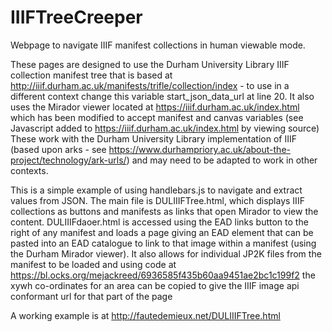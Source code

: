 # IIIFTreeCreeper
Webpage to navigate IIIF manifest collections in human viewable mode. 

These pages are designed to use the Durham University Library IIIF collection manifest tree that is based at http://iiif.durham.ac.uk/manifests/trifle/collection/index - to use in a different context change this variable start_json_data_url at line 20. It also uses the Mirador viewer located at https://iiif.durham.ac.uk/index.html which has been modified to accept manifest and canvas variables (see Javascript added to https://iiif.durham.ac.uk/index.html by viewing source) These work with the Durham University Library implementation of IIIF (based upon arks - see https://www.durhampriory.ac.uk/about-the-project/technology/ark-urls/) and may need to be adapted to work in other contexts.

This is a simple example of using handlebars.js to navigate and extract values from JSON. The main file is DULIIIFTree.html, which displays IIIF collections as buttons and manifests as links that open Mirador to view the content. DULIIIFdaoer.html is accessed using the EAD links button to the right of any manifest and loads a page giving an EAD <dao> element that can be pasted into an EAD catalogue to link to that image within a manifest (using the Durham Mirador viewer). It also allows for individual JP2K files from the manifest to be loaded and using code at https://bl.ocks.org/mejackreed/6936585f435b60aa9451ae2bc1c199f2 the xywh co-ordinates for an area can be copied to give the IIIF image api conformant url for that part of the page

A working example is at http://fautedemieux.net/DULIIIFTree.html
